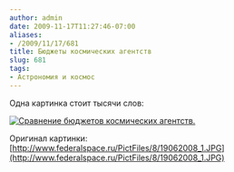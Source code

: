 ```yaml
---
author: admin
date: 2009-11-17T11:27:46-07:00
aliases:
- /2009/11/17/681
title: Бюджеты космических агентств
slug: 681
tags:
- Астрономия и космос
---
```


Одна картинка стоит тысячи слов:

[![Сравнение бюджетов космических агентств.](/2009/11/space_budgets1.jpg)](/2009/11/space_budgets1.jpg)

Оригинал картинки: [http://www.federalspace.ru/PictFiles/8/19062008_1.JPG](http://www.federalspace.ru/PictFiles/8/19062008_1.JPG)
